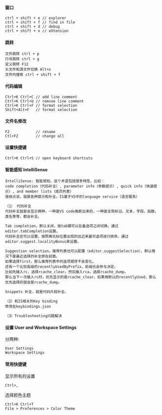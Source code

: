 #### 窗口
```
ctrl + shift + e // explorer
ctrl + shift + f // find in file
ctrl + shift + d // debug
ctrl + shift + x // eXtension
```

#### 跳转
```
文件跳转 ctrl + p
行号跳转 ctrl + g
定义跳转 F12
头文件和源文件切换 Alt+o 
文件内搜索 ctrl + shift + f
```

#### 代码编辑
```
Ctrl+K Ctrl+C // add line comment
Ctrl+K Ctrl+U // remvoe line comment
Ctrl+K Ctrl+F // format selection
Shift+Alt+F   // format selection
```

#### 文件名修改
```
F2            // rename
Ctl+F2        // change all
```

#### 设置快捷键
```
Ctrl+K Ctrl+S // open keyboard shortcuts
```

####  智能感知 IntelliSense

```
IntelliSense: 智能感知，这个术语包括很多特性，比如：
code completion（代码补全）, parameter info（参数提示）, quick info（快速提示）, and member lists（成员列表）
笼统点说，就是各种提示和补全。IS基于VS中的language service（语言服务）

（1） 代码补全
代码补全就是会显示俩种，一种是VS code推断出来的，一种是全局标记。文本，字段，函数，类名等等，都会补全。

Tab completion，默认关闭，按tab键可以在备选项之间切换。通过editor.tabCompletion设置。
代码补全还可以设置，按照离光标位置出现的远近来最可选项进行排序。通过editor.suggest.localityBonus来设置。

Suggestion selection，推荐列表也可以配置（editor.suggestSelection），默认情况下是最近选择的补全排在前面。
如果选择first，那么推荐列表中的选项顺序不会变化。
还有一个比较高级的recentlyUsedByPrefix，前缀也会参与决定。
比如先输入rc，选择rcache_clear。然后输入rca，选择rcache_dump。
那么当下一次输入rc时，优先显示的是rcache_clear，如果用默认的recentlyUsed，那么优先选择的就会是rcache_dump。

Snippets 补全，就是代码片段补全。

（2）和IS相关的Key binding
修改在keybindings.json

（3）Troubleshooting问题解决
```

#### 设置 User and Workspace Settings
分两种:
```
User Settings
Workspace Settings 
```

#### 常用快捷键

显示所有的设置
```
Ctrl+,
```
选择颜色主题
```
Ctrl+K Ctrl+T
File > Preferences > Color Theme
```
